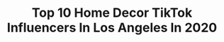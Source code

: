 ---
title: Top 10 Home Decor TikTok Influencers In Los Angeles In 2020
description: >-
  Find top home decor TikTok influencers in Los Angeles in 2020. Most popular hashtags: #homedecor #losangeles #foryoupage #littlethings.
platform: TikTok
profiles:
  - username: "ruben_carrillo"
    fullname: >-
      Ruben Carrillo
    location: "United States"
    followers: 25570
    engagement: 848
    commentsToLikes: 0.038740
    id: ck9pmqunfazpa0j7827q8l6nw
    verified: false
    hashtags: "#realestate, #savethetrees, #love, #chirstmas"
  - username: "paulinabuitrago"
    fullname: >-
      Paulina Buitrago
    location: "United States"
    followers: 87070
    engagement: 336
    commentsToLikes: 0.010980
    id: ck8hl5lcwgqzj0j78nx0sz5sj
    verified: false
    hashtags: "#travelthrowback, #barcart, #retroaesthetic, #makeyourbed"
  - username: "housesgram"
    fullname: >-
      HousesGram
    location: "United States"
    followers: 130025
    engagement: 645
    commentsToLikes: 0.034785
    id: ck8w1andl16z40j78950alhbe
    verified: false
    hashtags: "#forsale, #suit, #home, #chandelier"
  - username: "mimikickass82"
    fullname: >-
      Mimi
    location: "United States"
    followers: 24598
    engagement: 963
    commentsToLikes: 0.039301
    id: ck9n4bhrz48080j781vmg9zxv
    verified: false
    hashtags: "#foodlover, #boujee, #over35, #entrepreneur"
  - username: "milliondollarslistings"
    fullname: >-
      Milliondollarlisting
    location: "United States"
    followers: 8867
    engagement: 570
    commentsToLikes: 0.018927
    id: ck8hk4gtqc8id0j78hohb8xqv
    verified: false
    hashtags: "#sidehustle, #makethemfamous, #babylove, #babyboy"
  - username: "cheraleelyle"
    fullname: >-
      Cheralee
    location: "United States"
    followers: 13113
    engagement: 535
    commentsToLikes: 0.152206
    id: ck806xeyxmsth0j788jvvtgsc
    verified: false
    hashtags: "#perfumeaddict, #homedecor, #pvchandbag, #homestyle"
  - username: "tyfrench"
    fullname: >-
      Ty French
    location: "United States"
    followers: 25601
    engagement: 884
    commentsToLikes: 0.042868
    id: ck8p1ukrgn25y0j78kaf1ctpc
    verified: false
    hashtags: "#myaesthetic, #inspo, #vibecheck, #drag"
  - username: "madienotmaddie"
    fullname: >-
      madie
    location: "United States"
    followers: 2825
    engagement: 1001
    commentsToLikes: 0.027892
    id: ckacco91si95r0i781atp64i3
    verified: false
    hashtags: "#natureathome, #christianmingle, #ithinkimfunny, #werkitfromhome"
  - username: "alexcosta"
    fullname: >-
      Alex Costa
    location: "United States"
    followers: 176193
    engagement: 777
    commentsToLikes: 0.011012
    id: ck9v50t29w8id0j78o2gbjyz6
    verified: true
    hashtags: "#mensfragrance, #sportscar, #fitness, #goingpro"
  - username: "laura88lee"
    fullname: >-
      Laura88Lee
    location: "United States"
    followers: 402886
    engagement: 1025
    commentsToLikes: 0.005677
    id: ckact0rj6clwz0i78o1cwbvw1
    verified: true
    hashtags: "#freezeframe, #werkitfromhome, #whatisthat, #couples"
---